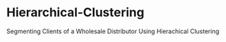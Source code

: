 # Hierarchical-Clustering
Segmenting Clients of a Wholesale Distributor Using Hierachical Clustering

